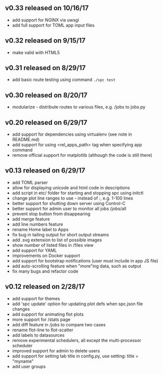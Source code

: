 v0.33 released on 10/16/17
--------------------------
* add support for NGINX via uwsgi
* add full support for TOML app input files

v0.32 released on 9/15/17
-------------------------
* make valid with HTML5

v0.31 released on 8/29/17
-------------------------
* add basic route testing using command `./spc test` 

v0.30 released on 8/20/17
-------------------------
* modularize - distribute routes to various files, e.g. /jobs to jobs.py

v0.20 released on 6/29/17
-------------------------
* add support for dependencies using virtualenv (see note in README.md)
* add support for using <rel_apps_path> tag when specifying app command
* remove official support for matplotlib (although the code is still there)

v0.13 released on 6/29/17
-------------------------
* add TOML parser
* allow for displaying unicode and html code in descriptions
* add script in etc/ folder for starting and stopping spc using initctl
* change plot line ranges to use - instead of :, e.g. 1-100 lines
* better support for shutting down server using Control-C
* better support for admin user to monitor all jobs /jobs/all
* prevent stop button from disappearing
* add merge feature
* add line numbers feature
* rename Home label to Apps
* fix bug in tailing output for short output streams
* add .svg extension to list of possible images
* show number of listed files in /files view
* add support for YAML
* improvements on Docker support
* add support for bootstrap notifications (user must include in app JS file)
* add auto-scrolling feature when "more"ing data, such as output
* fix many bugs and refactor code


v0.12 released on 2/28/17
-------------------------
* add support for themes
* add 'spc update' option for updating plot defs when spc.json file changes
* add support for animating flot plots
* more support for /stats page
* add diff feature in /jobs to compare two cases 
* rename flot-line to flot-scatter
* add labels to datasources
* remove experimental schedulers, all except the multi-processor scheduler
* improved support for admin to delete users
* add support for setting tab title in config.py, use setting: title = "myname"
* add user groups
